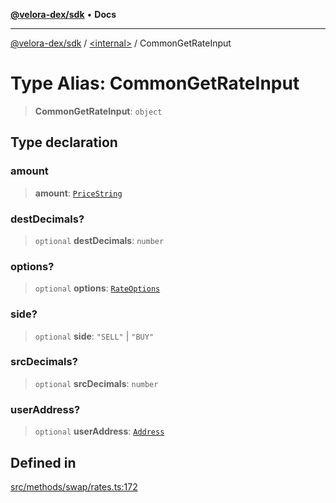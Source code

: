 [**@velora-dex/sdk**](../../README.md) • **Docs**

***

[@velora-dex/sdk](../../globals.md) / [\<internal\>](../README.md) / CommonGetRateInput

# Type Alias: CommonGetRateInput

> **CommonGetRateInput**: `object`

## Type declaration

### amount

> **amount**: [`PriceString`](../../type-aliases/PriceString.md)

### destDecimals?

> `optional` **destDecimals**: `number`

### options?

> `optional` **options**: [`RateOptions`](RateOptions.md)

### side?

> `optional` **side**: `"SELL"` \| `"BUY"`

### srcDecimals?

> `optional` **srcDecimals**: `number`

### userAddress?

> `optional` **userAddress**: [`Address`](../../type-aliases/Address.md)

## Defined in

[src/methods/swap/rates.ts:172](https://github.com/VeloraDEX/sdk/blob/feat/extend_delta_orders_filtering/src/methods/swap/rates.ts#L172)
